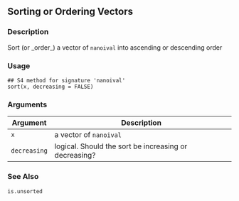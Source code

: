 ## Sorting or Ordering Vectors

### Description

Sort (or \_order\_) a vector of `nanoival` into ascending or descending
order

### Usage

    ## S4 method for signature 'nanoival'
    sort(x, decreasing = FALSE)

### Arguments

| Argument     | Description                                           |
|--------------|-------------------------------------------------------|
| `x`          | a vector of `nanoival`                                |
| `decreasing` | logical. Should the sort be increasing or decreasing? |

### See Also

`is.unsorted`
